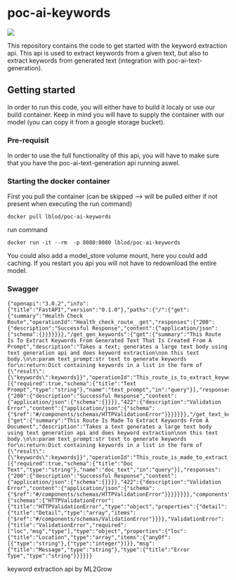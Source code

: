 # poc-ai-keywords

![](https://build.redpencil.io/api/badges/lblod/poc-ai-keywords/status.svg)

This repository contains the code to get started with the keyword extraction api. This api is used to extract keywords from a given text,
but also to extract keywords from generated text (integration with poc-ai-text-generation).

## Getting started
In order to run this code, you will either have to build it localy or use our build container. Keep in mind you will have to
supply the container with our model (you can copy it from a google storage bucket).
### Pre-requisit
In order to use the full functionality of this api, you will have to make sure that you have the poc-ai-text-generation api
running aswel.

### Starting the docker container
First you pull the container (can be skipped --> will be pulled either if not present when executing the run command)
```
docker pull lblod/poc-ai-keywords
```

run command
```
docker run -it --rm  -p 8080:8080 lblod/poc-ai-keywords
```

You could also add a model_store volume mount, here you could add caching. If you restart you api you will not have to redownload the entire model.

### Swagger

```
{"openapi":"3.0.2","info":{"title":"FastAPI","version":"0.1.0"},"paths":{"/":{"get":{"summary":"Health Check Route","operationId":"Health_check_route__get","responses":{"200":{"description":"Successful Response","content":{"application/json":{"schema":{}}}}}}},"/get_gen_keywords":{"get":{"summary":"This Route Is To Extract Keywords From Generated Text That Is Created From A Prompt","description":"Takes a text; generates a large text body using text generation api and does keyword extraction\non this text body.\n\n:param text_prompt:str text to generate keywords for\n:return:Dict containing keywords in a list in the form of {\"result\":{\"keywords\":keywords}}","operationId":"This_route_is_to_extract_keywords_from_generated_text_that_is_created_from_a_prompt_get_gen_keywords_get","parameters":[{"required":true,"schema":{"title":"Text Prompt","type":"string"},"name":"text_prompt","in":"query"}],"responses":{"200":{"description":"Successful Response","content":{"application/json":{"schema":{}}}},"422":{"description":"Validation Error","content":{"application/json":{"schema":{"$ref":"#/components/schemas/HTTPValidationError"}}}}}}},"/get_text_keywords":{"get":{"summary":"This Route Is Made To Extract Keywords From A Document","description":"Takes a text generates a large text body using text generation api and does keyword extraction\non this text body.\n\n:param text_prompt:str text to generate keywords for\n:return:Dict containing keywords in a list in the form of {\"result\":{\"keywords\":keywords}}","operationId":"This_route_is_made_to_extract_keywords_from_a_document_get_text_keywords_get","parameters":[{"required":true,"schema":{"title":"Doc Text","type":"string"},"name":"doc_text","in":"query"}],"responses":{"200":{"description":"Successful Response","content":{"application/json":{"schema":{}}}},"422":{"description":"Validation Error","content":{"application/json":{"schema":{"$ref":"#/components/schemas/HTTPValidationError"}}}}}}}},"components":{"schemas":{"HTTPValidationError":{"title":"HTTPValidationError","type":"object","properties":{"detail":{"title":"Detail","type":"array","items":{"$ref":"#/components/schemas/ValidationError"}}}},"ValidationError":{"title":"ValidationError","required":["loc","msg","type"],"type":"object","properties":{"loc":{"title":"Location","type":"array","items":{"anyOf":[{"type":"string"},{"type":"integer"}]}},"msg":{"title":"Message","type":"string"},"type":{"title":"Error Type","type":"string"}}}}}}

```

keyword extraction api by ML2Grow
